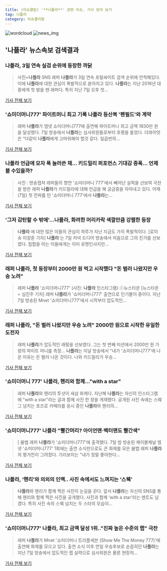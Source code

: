 ```yaml
---
title: (이슈클립) '**나플라**' 관련 이슈, 기사 모아 보기
tag: 나플라
category: 이슈클리핑
---
```

![wordcloud](https://s3.ap-northeast-2.amazonaws.com/lyrics101-wordcloud/2018-09-09-1536442441.png)
![news_img](https://user-images.githubusercontent.com/42597476/44507050-1206f400-a6e4-11e8-8d98-7ffbfebb353f.png)
## **'**나플라**'** 뉴스속보 검색결과
### **나플라**, 3일 연속 실검 순위에 등장한 까닭

>사진=**나플라** SNS 래퍼 **나플라**가 3일 연속 포털싸이트 검색 순위에 안착해있다. 이에 **나플라**에 대한 관심이 폭발적으로 쏟아지고 있다. **나플라**는 지난 2016년 대중에게 첫 발을 뗀 래퍼다. 특히 지난 7일 오후 첫...

<a href="http://www.nextdaily.co.kr/news/article.html?id=20180909800010" target="_blank">기사 전체 보기</a>

### '쇼미더머니777' 파이트머니 최고 기록 **나플라** 등산복 '펜필드'와 계약

>래퍼 **나플라**가 엠넷 쇼미더머니777에 출연해 파이트머니 최고 금액 1830만 원을 달성했다. 7일 방송에서 **나플라**는 심사위원들로부터 호평을 들었다. 더콰이엇은 “다같이 **나플라**에게 고마워해야 할것 같다. 일곱번의...

<a href="http://www.kookje.co.kr/news2011/asp/newsbody.asp?code=0500&key=20180909.99099003226" target="_blank">기사 전체 보기</a>

### **나플라** 언급에 모자 푹 눌러쓴 채... 키드밀리 퍼포먼스 기대감 증폭... 언제 볼 수있을까?

>사진 : 방송캡쳐 래퍼들의 향연 '쇼미더머니 777'에서 빼어난 실력을 선보여 극찬을 받은 래퍼 **나플라**가 키드밀리에 대해 언급을 해 궁금증을 자아내고 있다. 어제(7일) 첫 전파를 탄 '쇼미더머니 777'에서 **나플라**는...

<a href="http://www.daejeontoday.com/news/articleView.html?idxno=512477" target="_blank">기사 전체 보기</a>

### '그저 감탄할 수 밖에'...**나플라**, 화려한 머리카락 색깔만큼 강렬한 등장

>**나플라** 에 대한 많은 이들의 관심이 하루가 지난 지금도 가히 폭발적이다. [로이슈 이장훈 기자] **나플라** 는 7일 저녁 드디어 방송에서 처음으로 그의 진가를 선보였다. 힙합을 아는 이들에게는 이미 유명인사지만...

<a href="http://www.lawissue.co.kr/view.php?ud=201809082108466056a28b45db0_12" target="_blank">기사 전체 보기</a>

### 래퍼 **나플라**, 첫 등장부터 2000만 원 먹고 시작했다 "돈 벌러 나왔지만 우승 노려"

>래퍼 **나플라** '쇼미더머니777' (사진: **나플라** 인스타그램) ⓒ뉴스타운 [뉴스타운 = 심진주 기자] 래퍼 **나플라**가 '쇼미더머니777' 출연으로 인기몰이 중이다. 지난 7일 방송된 Mnet '쇼미더머니777'에서 시작부터 압도적인...

<a href="http://www.newstown.co.kr/news/articleView.html?idxno=339797" target="_blank">기사 전체 보기</a>

### 래퍼 **나플라**, "돈 벌러 나왔지만 우승 노려" 2000만 원으로 시작한 유일한 도전자

>래퍼 **나플라**가 압도적인 래핑을 선보였다.   그는 첫 번째 미션에서 2000만 원 가량의 파이트 머니를 측정... **나플라**는 이날 방송에서 "내가 '쇼미더머니777'에 나온 이유는 돈 벌러 나온 것이다. 나와 키드밀리가 우승...

<a href="http://www.tfnews.co.kr/news/article.html?no=52864" target="_blank">기사 전체 보기</a>

### '쇼미더머니 777' **나플라**, 헨리와 함께…"with a star"

>래퍼 **나플라**와 헨리의 투샷이 새삼 화제다. 지난해 **나플라**는 자신의 인스타그램에 "with a star"라는 글과 함께 사진 한 장을 게재했다. 공개된 사진 속에는 스웨그 넘치는 포즈로 카메라를 응시 중인 **나플라**와 헨리의...

<a href="http://www.topstarnews.net/news/articleView.html?idxno=478386" target="_blank">기사 전체 보기</a>

### '쇼미더머니777' **나플라** "빨간머리? 아이언맨·벡터맨도 빨간색"

>[ 붐뱁 래퍼 **나플라**가 '쇼미더머니777'에 출격했다. 7일 밤 방송된 케이블채널 엠넷 '쇼미더머니777' 1회에는 출연 소식만으로도 큰 화제를 모은 붐뱁 래퍼 **나플라**의 평가전이 그려졌다. 기리보이는 "내가 정말 좋아한다...

<a href="http://www.mydaily.co.kr/new_yk/html/read.php?newsid=201809082135605849&ext=na" target="_blank">기사 전체 보기</a>

### **나플라**, ‘헨리’와 의외의 인맥.. 사진 속에서도 느껴지는 ‘스웩’

>**나플라**와 헨리가 함께 찍은 사진이 눈길을 끈다. 앞서 **나플라**는 자신의 SNS를 통해 헨리와 함께 찍은 사진을 공개했다. 사진과 함께 ‘with a star’라는 멘트도 남겼다. 특히 사진 속의 스웩 넘치는 두 스타의 모습이...

<a href="http://www.kookje.co.kr/news2011/asp/newsbody.asp?code=0500&key=20180909.99099003248" target="_blank">기사 전체 보기</a>

### '쇼미더머니777' **나플라**, 최고 금액 달성 1위.."진짜 높은 수준의 랩" 극찬

>래퍼 **나플라**가 Mnet '쇼미더머니 트리플세븐 (Show Me The Money 777)'에 출연해 화제를 모으고 있다. 출연 소식 이후 연일 우승후보로 손꼽히던 **나플라**는 지난 7일 방송에서 압도적인 랩 실력으로 심사위원은 물론 현장의...

<a href="http://www.osen.co.kr/article/G1110984902" target="_blank">기사 전체 보기</a>


